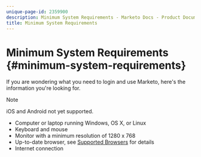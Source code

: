```yaml
---
unique-page-id: 2359900
description: Minimum System Requirements - Marketo Docs - Product Documentation
title: Minimum System Requirements
---
```


# Minimum System Requirements {#minimum-system-requirements}

If you are wondering what you need to login and use Marketo, here's the information you're looking for.

>[!NOTE]
>
>iOS and Android not yet supported.

* Computer or laptop running Windows, OS X, or Linux
* Keyboard and mouse
* Monitor with a minimum resolution of 1280 x 768
* Up-to-date browser, see [Supported Browsers](supported-browsers.md) for details
* Internet connection

